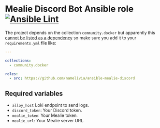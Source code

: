 # Mealie Discord Bot Ansible role [![Ansible Lint](https://github.com/namelivia/ansible-mealie-discord/actions/workflows/ansible-lint.yml/badge.svg)](https://github.com/namelivia/ansible-mealie-discord/actions/workflows/ansible-lint.yml)

The project depends on the collection `community.docker` but apparently this [cannot be listed as a dependency](https://github.com/ansible/ansible/issues/62847) so make sure you add it to your `requirements.yml` file like:

```yml
---

collections:
  - community.docker

roles:
  - src: https://github.com/namelivia/ansible-mealie-discord
```

## Required variables

 - `alloy_host` Loki endpoint to send logs.
 - `discord_token`: Your Discord token.
 - `mealie_token`: Your Mealie token.
 - `mealie_url`: Your Mealie server URL.
